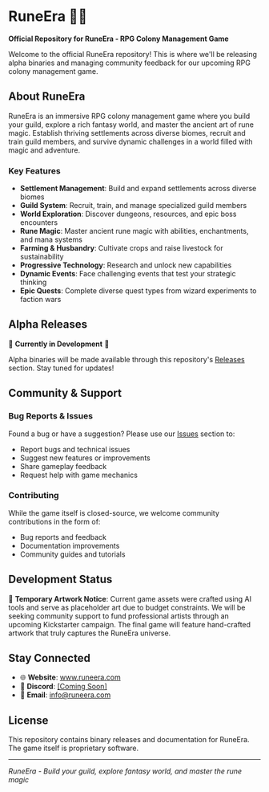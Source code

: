 # RuneEra 🏰✨

**Official Repository for RuneEra - RPG Colony Management Game**

Welcome to the official RuneEra repository! This is where we'll be releasing alpha binaries and managing community feedback for our upcoming RPG colony management game.

## About RuneEra

RuneEra is an immersive RPG colony management game where you build your guild, explore a rich fantasy world, and master the ancient art of rune magic. Establish thriving settlements across diverse biomes, recruit and train guild members, and survive dynamic challenges in a world filled with magic and adventure.

### Key Features

- **Settlement Management**: Build and expand settlements across diverse biomes
- **Guild System**: Recruit, train, and manage specialized guild members
- **World Exploration**: Discover dungeons, resources, and epic boss encounters
- **Rune Magic**: Master ancient rune magic with abilities, enchantments, and mana systems
- **Farming & Husbandry**: Cultivate crops and raise livestock for sustainability
- **Progressive Technology**: Research and unlock new capabilities
- **Dynamic Events**: Face challenging events that test your strategic thinking
- **Epic Quests**: Complete diverse quest types from wizard experiments to faction wars

## Alpha Releases

🚧 **Currently in Development** 🚧

Alpha binaries will be made available through this repository's [Releases](../../releases) section. Stay tuned for updates!

## Community & Support

### Bug Reports & Issues
Found a bug or have a suggestion? Please use our [Issues](../../issues) section to:
- Report bugs and technical issues
- Suggest new features or improvements
- Share gameplay feedback
- Request help with game mechanics

### Contributing
While the game itself is closed-source, we welcome community contributions in the form of:
- Bug reports and feedback
- Documentation improvements
- Community guides and tutorials

## Development Status

🎨 **Temporary Artwork Notice**: Current game assets were crafted using AI tools and serve as placeholder art due to budget constraints. 
We will be seeking community support to fund professional artists through an upcoming Kickstarter campaign. 
The final game will feature hand-crafted artwork that truly captures the RuneEra universe.

## Stay Connected

- 🌐 **Website**: www.runeera.com
- 💬 **Discord**: [[Coming Soon]](https://discord.gg/qmHsxjph)
- 📧 **Email**: info@runeera.com

## License

This repository contains binary releases and documentation for RuneEra. The game itself is proprietary software.

---

*RuneEra - Build your guild, explore fantasy world, and master the rune magic*
